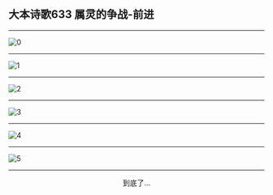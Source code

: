 
## 大本诗歌633 属灵的争战-前进
        
<div id="aplayer0"></div>

---

<img alt="0" data-original="https://cdn.jsdelivr.net/gh/k34869/shi/data/d0633/0">

---

<img alt="1" data-original="https://cdn.jsdelivr.net/gh/k34869/shi/data/d0633/1">

---

<img alt="2" data-original="https://cdn.jsdelivr.net/gh/k34869/shi/data/d0633/2">

---

<img alt="3" data-original="https://cdn.jsdelivr.net/gh/k34869/shi/data/d0633/3">

---

<img alt="4" data-original="https://cdn.jsdelivr.net/gh/k34869/shi/data/d0633/4">

---

<img alt="5" data-original="https://cdn.jsdelivr.net/gh/k34869/shi/data/d0633/5">

---

<p style="text-align: center">到底了...</p>

<script src="/js/dist-view.js"></script>

<script>
MAIN.id = 'd0633';
        
const ap0 = new APlayer({
    container: document.getElementById('aplayer0'),
    volume: 1,
    loop: 'none',
    preload: 'none',
    audio: [{
        name: '大本诗歌633.mp3',
        artist: '大本诗歌',
        url: 'https://res.wx.qq.com/voice/getvoice?mediaid=MzI0NTk3MDM5M18yMjQ3NDk1NTI5',
        cover: '/favicon'
    }]
});
</script>
